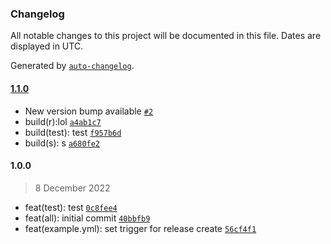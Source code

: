 ### Changelog

All notable changes to this project will be documented in this file. Dates are displayed in UTC.

Generated by [`auto-changelog`](https://github.com/CookPete/auto-changelog).

#### [1.1.0](https://github.com/JsantanaRoman/actions-test/compare/1.0.0...1.1.0)

- New version bump available [`#2`](https://github.com/JsantanaRoman/actions-test/pull/2)
- build(r):lol [`a4ab1c7`](https://github.com/JsantanaRoman/actions-test/commit/a4ab1c7ccb02e3d6ace71b9b53e36f3ea5ed905e)
- build(test): test [`f957b6d`](https://github.com/JsantanaRoman/actions-test/commit/f957b6dd3a9f5e6943f5ae0b3e3621a88c454312)
- build(s): s [`a680fe2`](https://github.com/JsantanaRoman/actions-test/commit/a680fe2b32049274c367549473e3930eb656337d)

#### 1.0.0

> 8 December 2022

- feat(test): test [`0c8fee4`](https://github.com/JsantanaRoman/actions-test/commit/0c8fee4c2b4becaf497c3c20c8fb6ba8213b8a54)
- feat(all): initial commit [`40bbfb9`](https://github.com/JsantanaRoman/actions-test/commit/40bbfb900a81a72839530608c50259af2bc3fcfc)
- feat(example.yml): set trigger for release create [`56cf4f1`](https://github.com/JsantanaRoman/actions-test/commit/56cf4f1b2688fb4cde97f0fa7d6f6ee7a4143a62)
